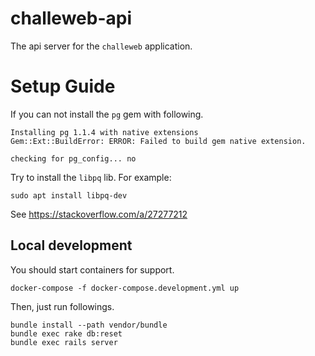 # challeweb-api

The api server for the `challeweb` application.

# Setup Guide

If you can not install the `pg` gem with following.

```
Installing pg 1.1.4 with native extensions
Gem::Ext::BuildError: ERROR: Failed to build gem native extension.

checking for pg_config... no
```

Try to install the `libpq` lib.
For example:

```
sudo apt install libpq-dev
```
See https://stackoverflow.com/a/27277212


## Local development

You should start containers for support.
```
docker-compose -f docker-compose.development.yml up
```

Then, just run followings.
```
bundle install --path vendor/bundle
bundle exec rake db:reset
bundle exec rails server
```
